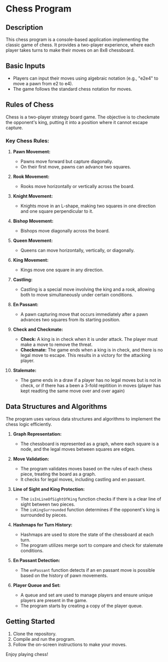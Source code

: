 # Chess Program

## Description
This chess program is a console-based application implementing the classic game of chess. It provides a two-player experience, where each player takes turns to make their moves on an 8x8 chessboard.

## Basic Inputs
- Players can input their moves using algebraic notation (e.g., "e2e4" to move a pawn from e2 to e4).
- The game follows the standard chess notation for moves.

## Rules of Chess
Chess is a two-player strategy board game. The objective is to checkmate the opponent's king, putting it into a position where it cannot escape capture.

### Key Chess Rules:
1. **Pawn Movement:**
   - Pawns move forward but capture diagonally.
   - On their first move, pawns can advance two squares.

2. **Rook Movement:**
   - Rooks move horizontally or vertically across the board.

3. **Knight Movement:**
   - Knights move in an L-shape, making two squares in one direction and one square perpendicular to it.

4. **Bishop Movement:**
   - Bishops move diagonally across the board.

5. **Queen Movement:**
   - Queens can move horizontally, vertically, or diagonally.

6. **King Movement:**
   - Kings move one square in any direction.

7. **Castling:**
   - Castling is a special move involving the king and a rook, allowing both to move simultaneously under certain conditions.

8. **En Passant:**
   - A pawn capturing move that occurs immediately after a pawn advances two squares from its starting position.

9. **Check and Checkmate:**
   - **Check:** A king is in check when it is under attack. The player must make a move to remove the threat.
   - **Checkmate:** The game ends when a king is in check, and there is no legal move to escape. This results in a victory for the attacking player.

10. **Stalemate:**
    - The game ends in a draw if a player has no legal moves but is not in check, or if there has a been a 3-fold repitition in moves (player has kept readting the same move over and over again)

## Data Structures and Algorithms
The program uses various data structures and algorithms to implement the chess logic efficiently.

1. **Graph Representation:**
   - The chessboard is represented as a graph, where each square is a node, and the legal moves between squares are edges.

2. **Move Validation:**
   - The program validates moves based on the rules of each chess piece, treating the board as a graph.
   - It checks for legal moves, including castling and en passant.

3. **Line of Sight and King Protection:**
   - The `isInLineOfSightOfKing` function checks if there is a clear line of sight between two pieces.
   - The `isKingSurrounded` function determines if the opponent's king is surrounded by pieces.

4. **Hashmaps for Turn History:**
   - Hashmaps are used to store the state of the chessboard at each turn.
   - The program utilizes merge sort to compare and check for stalemate conditions.

5. **En Passant Detection:**
   - The `enPassant` function detects if an en passant move is possible based on the history of pawn movements.

6. **Player Queue and Set:**
   - A queue and set are used to manage players and ensure unique players are present in the game.
   - The program starts by creating a copy of the player queue.

## Getting Started
1. Clone the repository.
2. Compile and run the program.
3. Follow the on-screen instructions to make your moves.

Enjoy playing chess!

